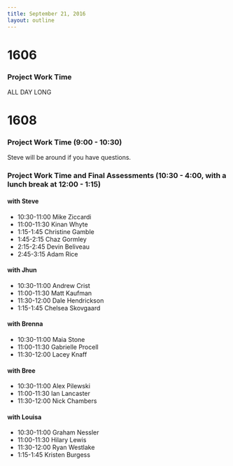 ```yaml
---
title: September 21, 2016
layout: outline
---
```


# 1606

### Project Work Time

ALL DAY LONG

# 1608

### Project Work Time (9:00 - 10:30)

Steve will be around if you have questions.

### Project Work Time and Final Assessments (10:30 - 4:00, with a lunch break at 12:00 - 1:15)

#### with Steve

* 10:30-11:00 Mike Ziccardi
* 11:00-11:30 Kinan Whyte
* 1:15-1:45 Christine Gamble
* 1:45-2:15 Chaz Gormley
* 2:15-2:45 Devin Beliveau
* 2:45-3:15 Adam Rice

#### with Jhun

* 10:30-11:00 Andrew Crist
* 11:00-11:30 Matt Kaufman
* 11:30-12:00 Dale Hendrickson
* 1:15-1:45 Chelsea Skovgaard

#### with Brenna

* 10:30-11:00 Maia Stone
* 11:00-11:30 Gabrielle Procell
* 11:30-12:00 Lacey Knaff

#### with Bree

* 10:30-11:00 Alex Pilewski
* 11:00-11:30 Ian Lancaster
* 11:30-12:00 Nick Chambers

#### with Louisa

* 10:30-11:00 Graham Nessler
* 11:00-11:30 Hilary Lewis
* 11:30-12:00 Ryan Westlake
* 1:15-1:45 Kristen Burgess
